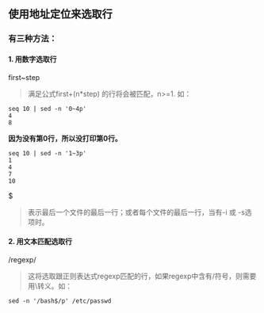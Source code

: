 ## 使用地址定位来选取行  
### 有三种方法：
#### 1. 用数字选取行    
first~step
> 满足公式first+(n*step) 的行将会被匹配，n>=1. 如：
```
seq 10 | sed -n '0~4p'
4
8
```
**因为没有第0行，所以没打印第0行。**
```
seq 10 | sed -n '1~3p'
1
4
7
10
```
$ 
> 表示最后一个文件的最后一行；或者每个文件的最后一行，当有-i 或 -s选项时。  
#### 2. 用文本匹配选取行
/regexp/
> 这将选取跟正则表达式regexp匹配的行，如果regexp中含有/符号，则需要用\转义。如：
```
sed -n '/bash$/p' /etc/passwd
```
